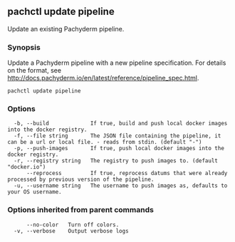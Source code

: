 ## pachctl update pipeline

Update an existing Pachyderm pipeline.

### Synopsis


Update a Pachyderm pipeline with a new pipeline specification. For details on the format, see http://docs.pachyderm.io/en/latest/reference/pipeline_spec.html.

```
pachctl update pipeline
```

### Options

```
  -b, --build             If true, build and push local docker images into the docker registry.
  -f, --file string       The JSON file containing the pipeline, it can be a url or local file. - reads from stdin. (default "-")
  -p, --push-images       If true, push local docker images into the docker registry.
  -r, --registry string   The registry to push images to. (default "docker.io")
      --reprocess         If true, reprocess datums that were already processed by previous version of the pipeline.
  -u, --username string   The username to push images as, defaults to your OS username.
```

### Options inherited from parent commands

```
      --no-color   Turn off colors.
  -v, --verbose    Output verbose logs
```

